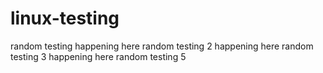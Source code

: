 # linux-testing
random testing happening here
random testing 2 happening here
random testing 3 happening here
random testing 5

